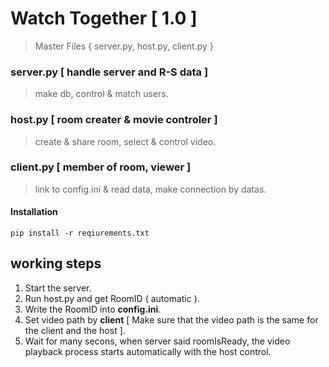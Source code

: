 # Watch Together **[ 1.0 ]**
> Master Files { server.py, host.py, client.py }

### server.py [ handle server and R-S data ]
> make db, control & match users.

### host.py [ room creater & movie controler ]
> create & share room, select & control video.

### client.py [ member of room, viewer ]
> link to config.ini & read data, make connection by datas.

#### Installation
```pip install -r reqiurements.txt```

## working steps
1. Start the server.
2. Run host.py and get RoomID ( automatic ).
3. Write the RoomID into **config.ini**.
4. Set video path by **client** [ Make sure that the video path is the same for the client and the host ].
5. Wait for many secons, when server said roomIsReady, the video playback process starts automatically with the host control.
